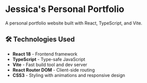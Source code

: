 # Jessica's Personal Portfolio

A personal portfolio website built with React, TypeScript, and Vite.

## 🛠️ Technologies Used

- **React 18** - Frontend framework
- **TypeScript** - Type-safe JavaScript
- **Vite** - Fast build tool and dev server
- **React Router DOM** - Client-side routing
- **CSS3** - Styling with animations and responsive design